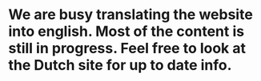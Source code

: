 # We are busy translating the website into english. Most of the content is still in progress. Feel free to look at the Dutch site for up to date info.